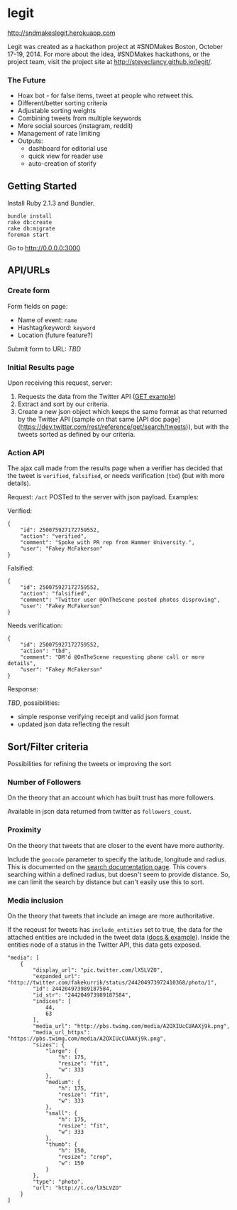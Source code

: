 # legit

http://sndmakeslegit.herokuapp.com

Legit was created as a hackathon project at #SNDMakes Boston, October 17-19, 2014.  For more about the idea, #SNDMakes hackathons, or the project team, visit the project site at http://steveclancy.github.io/legit/.

### The Future

- Hoax bot - for false items, tweet at people who retweet this.
- Different/better sorting criteria
- Adjustable sorting weights
- Combining tweets from multiple keywords
- More social sources (instagram, reddit)
- Management of rate limiting
- Outputs:
    - dashboard for editorial use
    - quick view for reader use
    - auto-creation of storify


## Getting Started

Install Ruby 2.1.3 and Bundler.

    bundle install
    rake db:create
    rake db:migrate
    foreman start

Go to http://0.0.0.0:3000

## API/URLs

### Create form

Form fields on page:

* Name of event: `name`
* Hashtag/keyword: `keyword`
* Location (future feature?)

Submit form to URL: _TBD_

### Initial Results page

Upon receiving this request, server:

1. Requests the data from the Twitter API ([GET
   example](https://dev.twitter.com/rest/reference/get/search/tweets))
2. Extract and sort by our criteria.
3. Create a new json object which keeps the same format as that
   returned by the Twitter API (sample on that same [API doc page]
   (https://dev.twitter.com/rest/reference/get/search/tweets)),
   but with the tweets sorted as defined by our criteria.

### Action API

The ajax call made from the results page when a verifier has decided
that the tweet is `verified`, `falsified`, or needs verification
(`tbd`) (but with more details).

Request: `/act` POSTed to the server with json payload. Examples:

Verified:

    {
        "id": 250075927172759552,
        "action": "verified",
        "comment": "Spoke with PR rep from Hammer University.",
        "user": "Fakey McFakerson"
    }

Falsified:

    {
        "id": 250075927172759552,
        "action": "falsified",
        "comment": "Twitter user @OnTheScene posted photos disproving",
        "user": "Fakey McFakerson"
    }


Needs verification:

    {
        "id": 250075927172759552,
        "action": "tbd",
        "comment": "DM'd @OnTheScene requesting phone call or more details",
        "user": "Fakey McFakerson"
    }

Response: 

_TBD_, possibilities:

* simple response verifying receipt and valid json format
* updated json data reflecting the result

## Sort/Filter criteria

Possibilities for refining the tweets or improving the sort

### Number of Followers

On the theory that an account which has built trust has more followers.

Available in json data returned from twitter as `followers_count`.

### Proximity

On the theory that tweets that are closer to the event have more
authority.

Include the `geocode` parameter to specify the latitude, longitude and
radius. This is documented on the
[search documentation page](https://dev.twitter.com/rest/reference/get/search/tweets). This
covers searching within a defined radius, but doesn't seem to provide
distance. So, we can limit the search by distance but can't easily use
this to sort.

### Media inclusion

On the theory that tweets that include an image are more authoritative. 

If the reqeust for tweets has `include_entities` set to true, the data
for the attached entities are included in the tweet data
([docs & example](https://dev.twitter.com/overview/api/entities-in-twitter-objects)). Inside the entities node of a status in the Twitter API, this data
gets exposed.

    "media": [
        {
            "display_url": "pic.twitter.com/lX5LVZO",
            "expanded_url": "http://twitter.com/fakekurrik/status/244204973972410368/photo/1",
            "id": 244204973989187584,
            "id_str": "244204973989187584",
            "indices": [
                44,
                63
            ],
            "media_url": "http://pbs.twimg.com/media/A2OXIUcCUAAXj9k.png",
            "media_url_https": "https://pbs.twimg.com/media/A2OXIUcCUAAXj9k.png",
            "sizes": {
                "large": {
                    "h": 175,
                    "resize": "fit",
                    "w": 333
                },
                "medium": {
                    "h": 175,
                    "resize": "fit",
                    "w": 333
                },
                "small": {
                    "h": 175,
                    "resize": "fit",
                    "w": 333
                },
                "thumb": {
                    "h": 150,
                    "resize": "crop",
                    "w": 150
                }
            },
            "type": "photo",
            "url": "http://t.co/lX5LVZO"
        }
    ]

